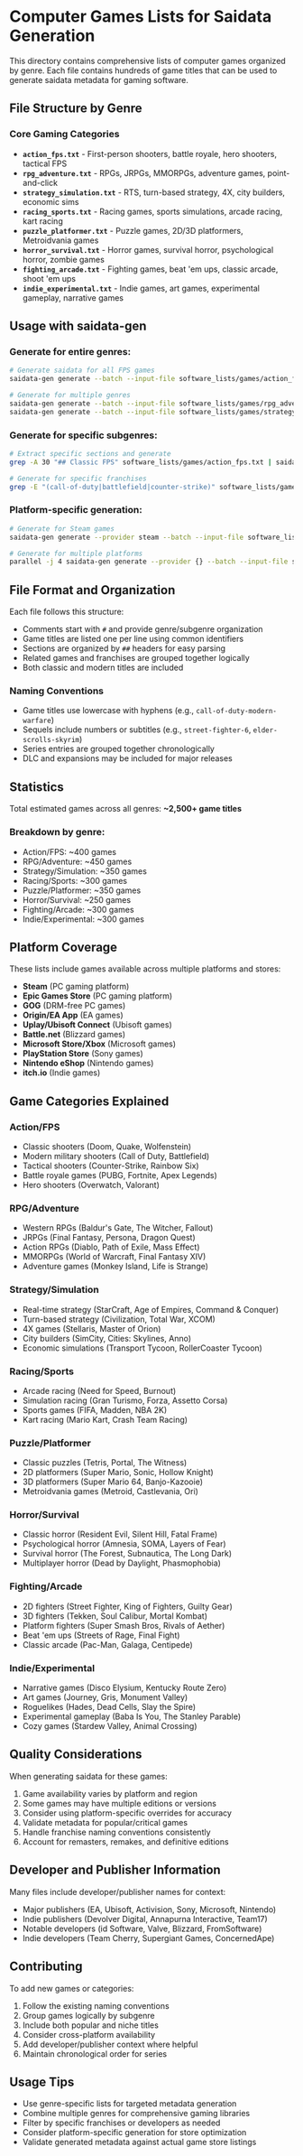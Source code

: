 # Computer Games Lists for Saidata Generation

This directory contains comprehensive lists of computer games organized by genre. Each file contains hundreds of game titles that can be used to generate saidata metadata for gaming software.

## File Structure by Genre

### Core Gaming Categories
- **`action_fps.txt`** - First-person shooters, battle royale, hero shooters, tactical FPS
- **`rpg_adventure.txt`** - RPGs, JRPGs, MMORPGs, adventure games, point-and-click
- **`strategy_simulation.txt`** - RTS, turn-based strategy, 4X, city builders, economic sims
- **`racing_sports.txt`** - Racing games, sports simulations, arcade racing, kart racing
- **`puzzle_platformer.txt`** - Puzzle games, 2D/3D platformers, Metroidvania games
- **`horror_survival.txt`** - Horror games, survival horror, psychological horror, zombie games
- **`fighting_arcade.txt`** - Fighting games, beat 'em ups, classic arcade, shoot 'em ups
- **`indie_experimental.txt`** - Indie games, art games, experimental gameplay, narrative games

## Usage with saidata-gen

### Generate for entire genres:
```bash
# Generate saidata for all FPS games
saidata-gen generate --batch --input-file software_lists/games/action_fps.txt

# Generate for multiple genres
saidata-gen generate --batch --input-file software_lists/games/rpg_adventure.txt
saidata-gen generate --batch --input-file software_lists/games/strategy_simulation.txt
```

### Generate for specific subgenres:
```bash
# Extract specific sections and generate
grep -A 30 "## Classic FPS" software_lists/games/action_fps.txt | saidata-gen generate --batch --stdin

# Generate for specific franchises
grep -E "(call-of-duty|battlefield|counter-strike)" software_lists/games/action_fps.txt | saidata-gen generate --batch --stdin
```

### Platform-specific generation:
```bash
# Generate for Steam games
saidata-gen generate --provider steam --batch --input-file software_lists/games/indie_experimental.txt

# Generate for multiple platforms
parallel -j 4 saidata-gen generate --provider {} --batch --input-file software_lists/games/action_fps.txt ::: steam gog epic
```

## File Format and Organization

Each file follows this structure:
- Comments start with `#` and provide genre/subgenre organization
- Game titles are listed one per line using common identifiers
- Sections are organized by `##` headers for easy parsing
- Related games and franchises are grouped together logically
- Both classic and modern titles are included

### Naming Conventions
- Game titles use lowercase with hyphens (e.g., `call-of-duty-modern-warfare`)
- Sequels include numbers or subtitles (e.g., `street-fighter-6`, `elder-scrolls-skyrim`)
- Series entries are grouped together chronologically
- DLC and expansions may be included for major releases

## Statistics

Total estimated games across all genres: **~2,500+ game titles**

### Breakdown by genre:
- Action/FPS: ~400 games
- RPG/Adventure: ~450 games  
- Strategy/Simulation: ~350 games
- Racing/Sports: ~300 games
- Puzzle/Platformer: ~350 games
- Horror/Survival: ~250 games
- Fighting/Arcade: ~300 games
- Indie/Experimental: ~300 games

## Platform Coverage

These lists include games available across multiple platforms and stores:
- **Steam** (PC gaming platform)
- **Epic Games Store** (PC gaming platform)
- **GOG** (DRM-free PC games)
- **Origin/EA App** (EA games)
- **Uplay/Ubisoft Connect** (Ubisoft games)
- **Battle.net** (Blizzard games)
- **Microsoft Store/Xbox** (Microsoft games)
- **PlayStation Store** (Sony games)
- **Nintendo eShop** (Nintendo games)
- **itch.io** (Indie games)

## Game Categories Explained

### Action/FPS
- Classic shooters (Doom, Quake, Wolfenstein)
- Modern military shooters (Call of Duty, Battlefield)
- Tactical shooters (Counter-Strike, Rainbow Six)
- Battle royale games (PUBG, Fortnite, Apex Legends)
- Hero shooters (Overwatch, Valorant)

### RPG/Adventure
- Western RPGs (Baldur's Gate, The Witcher, Fallout)
- JRPGs (Final Fantasy, Persona, Dragon Quest)
- Action RPGs (Diablo, Path of Exile, Mass Effect)
- MMORPGs (World of Warcraft, Final Fantasy XIV)
- Adventure games (Monkey Island, Life is Strange)

### Strategy/Simulation
- Real-time strategy (StarCraft, Age of Empires, Command & Conquer)
- Turn-based strategy (Civilization, Total War, XCOM)
- 4X games (Stellaris, Master of Orion)
- City builders (SimCity, Cities: Skylines, Anno)
- Economic simulations (Transport Tycoon, RollerCoaster Tycoon)

### Racing/Sports
- Arcade racing (Need for Speed, Burnout)
- Simulation racing (Gran Turismo, Forza, Assetto Corsa)
- Sports games (FIFA, Madden, NBA 2K)
- Kart racing (Mario Kart, Crash Team Racing)

### Puzzle/Platformer
- Classic puzzles (Tetris, Portal, The Witness)
- 2D platformers (Super Mario, Sonic, Hollow Knight)
- 3D platformers (Super Mario 64, Banjo-Kazooie)
- Metroidvania games (Metroid, Castlevania, Ori)

### Horror/Survival
- Classic horror (Resident Evil, Silent Hill, Fatal Frame)
- Psychological horror (Amnesia, SOMA, Layers of Fear)
- Survival horror (The Forest, Subnautica, The Long Dark)
- Multiplayer horror (Dead by Daylight, Phasmophobia)

### Fighting/Arcade
- 2D fighters (Street Fighter, King of Fighters, Guilty Gear)
- 3D fighters (Tekken, Soul Calibur, Mortal Kombat)
- Platform fighters (Super Smash Bros, Rivals of Aether)
- Beat 'em ups (Streets of Rage, Final Fight)
- Classic arcade (Pac-Man, Galaga, Centipede)

### Indie/Experimental
- Narrative games (Disco Elysium, Kentucky Route Zero)
- Art games (Journey, Gris, Monument Valley)
- Roguelikes (Hades, Dead Cells, Slay the Spire)
- Experimental gameplay (Baba Is You, The Stanley Parable)
- Cozy games (Stardew Valley, Animal Crossing)

## Quality Considerations

When generating saidata for these games:
1. Game availability varies by platform and region
2. Some games may have multiple editions or versions
3. Consider using platform-specific overrides for accuracy
4. Validate metadata for popular/critical games
5. Handle franchise naming conventions consistently
6. Account for remasters, remakes, and definitive editions

## Developer and Publisher Information

Many files include developer/publisher names for context:
- Major publishers (EA, Ubisoft, Activision, Sony, Microsoft, Nintendo)
- Indie publishers (Devolver Digital, Annapurna Interactive, Team17)
- Notable developers (id Software, Valve, Blizzard, FromSoftware)
- Indie developers (Team Cherry, Supergiant Games, ConcernedApe)

## Contributing

To add new games or categories:
1. Follow the existing naming conventions
2. Group games logically by subgenre
3. Include both popular and niche titles
4. Consider cross-platform availability
5. Add developer/publisher context where helpful
6. Maintain chronological order for series

## Usage Tips

- Use genre-specific lists for targeted metadata generation
- Combine multiple genres for comprehensive gaming libraries
- Filter by specific franchises or developers as needed
- Consider platform-specific generation for store optimization
- Validate generated metadata against actual game store listings